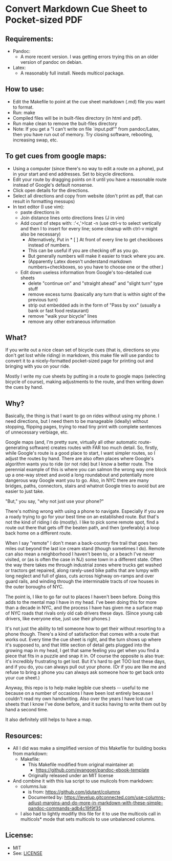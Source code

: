# Convert Markdown Cue Sheet to Pocket-sized PDF


## Requirements:
* Pandoc:
	* A more recent version. I was getting errors trying this on an older version of pandoc on debian.
* Latex:
	* A reasonably full install. Needs multicol package.

## How to use:
* Edit the Makefile to point at the cue sheet markdown (.md) file you want to format.
* Run: make
* Compiled files will be in built-files directory (in html and pdf).
* Run make clean to remove the buit-files directory
* Note: If you get a "I can't write on file `input.pdf'" from pandoc/Latex, then you have run out of memory. Try closing software, rebooting, increasing swap, etc.


## To get cues from google maps:
* Using a computer (since there's no way to edit a route on a phone), put in your start and end addresses. Set to bicycle directions.
* Edit your route by dragging points on it until you have a reasonable route instead of Google's default nonsense.
* Click open details for the directions.
* Select all directions and copy from website (don't print as pdf, that can result in formatting messups) 
* In text editor (I use vim):
	* paste directions in
	* Join distance lines onto directions lines (J in vim)
	* Add count of steps with: :'<,'>!cat -n (use ctrl-v to select vertically and then I to insert for every line; some cleanup with ctrl-v might also be necessary)
		* Alternatively, Put in * [ ] At front of every line to get checkboxes instead of numbers.
		* This can be useful if you are checking off as you go.
		* But generally numbers will make it easier to track where you are.
		* (Apparently Latex doesn't understand markdown numbers+checkboxes, so you have to choose one or the other.)
	* Edit down useless information from Google's too-detailed cue sheets
		* delete "continue on" and "straight ahead" and "slight turn" type stuff
		* remove excess turns (basically any turn that is within sight of the previous turn)
		* strip out embedded ads in the form of "Pass by xxx" (usually a bank or fast food restaurant)
		* remove "walk your bicycle" lines
		* remove any other extraneous information


## What?
If you write out a nice clean set of bicycle cues (that is, directions
so you don't get lost while riding) in markdown, this make file will
use pandoc to convert it to a nicely-formatted pocket-sized page for
printing out and bringing with you on your ride.

Mostly I write my cue sheets by putting in a route to google maps
(selecting bicycle of course), making adjustments to the route, and
then writing down the cues by hand. 

## Why?
Basically, the thing is that I want to go on rides without using my
phone. I need directions, but I need them to be manageable (ideally)
without stopping, flipping pages, trying to read tiny print with
complete sentences of unnecessary verbiage, etc.

Google maps (and, I'm pretty sure, virtually all other automatic
route-generating software) creates routes with FAR too much detail. 
So, firstly, while Google's route is a good place to start, I want
simpler routes, so I adjust the routes by hand. 
There are also often places where Google's algorithm wants you to ride
(or not ride) but I know a better route. The perennial example of this
is where you can salmon the wrong way one block up a one-way street and avoid
a long roundabout and potentially more dangerous way Google want you
to go. Also, in NYC there are many bridges, paths, connectors, stairs
and whatnot Google tries to avoid but are easier to just take.

"But," you say, "why not just use your phone?" 

There's nothing wrong with using a phone to navigate. Especially if
you are a roady trying to go for your best time on an established
route. But that's not the kind of riding I do (mostly). I like to pick
some remote spot, find a route out there that gets off the beaten
path, and then (preferably) a loop back home on a different route.

When I say "remote" I don't mean a back-country fire trail that goes
two miles out beyond the last ice cream stand (though sometimes I do).
Remote can also mean a neighborhood I haven't been to, or a beach I've
never visited, or (as is often the case in NJ) some town in a different
state. Often the way there takes me through industrial zones where
trucks get washed or tractors get repaired, along rarely-used bike
paths that are lumpy with long neglect and full of glass, cuts across
highway on-ramps and over guard rails, and winding through the
interminable tracts of row houses in the outer boroughs of NYC.

The point is, I like to go far out to places I haven't been before.
Doing this adds to the mental map I have in my head. I've been doing
this for more than a decade in NYC, and the process I have has given
me a surface map of NYC roads that rivals only old cab drivers these
days. (Since young cab drivers, like everyone else, just use their
phones.)

It's not just the ability to tell someone how to get their without
resorting to a phone though. There's a kind of satisfaction that comes
with a route that works out. Every time the cue sheet is right, and
the turn shows up where it's supposed to, and that little section of
detail gets plugged into the growing map in my head, I get that same
feeling you get when you find a piece that fits in a puzzle and snap
it in. Of course the opposite is also true: it's incredibly
frustrating to get lost. But it's hard to get TOO lost these days, and
if you do, you can always pull out your phone. (Or if you are like me
and refuse to bring a phone you can always ask someone how to get back
onto your cue sheet.)

Anyway, this repo is to help make legible cue sheets -- useful to me
because on a number of occasions I have been lost entirely because
I couldn't read my own handwriting. Also over the years I have lost
cue sheets that I know I've done before, and it sucks having to write
them out by hand a second time.

It also definitely still helps to have a map.


## Resources:
* All I did was make a simplified version of this Makefile for building books from markdown:
	* Makefile:
		* This Makefile modified from original maintainer at:
			* https://github.com/evangoer/pandoc-ebook-template
		* Originally released under an MIT license
* And combine it with this lua script to use mulicols from markdown:
	* columns.lua:
		* is from: https://github.com/jdutant/columns
		* Documented by: https://levelup.gitconnected.com/use-columns-adjust-margins-and-do-more-in-markdown-with-these-simple-pandoc-commands-adb4c19f9f35
	* I also had to lightly modifiy this file for it to use the multicols call in multicols* mode that sets multicols to use unbalanced columns.


## License:
* MIT
* See: [LICENSE](./LICENSE)






